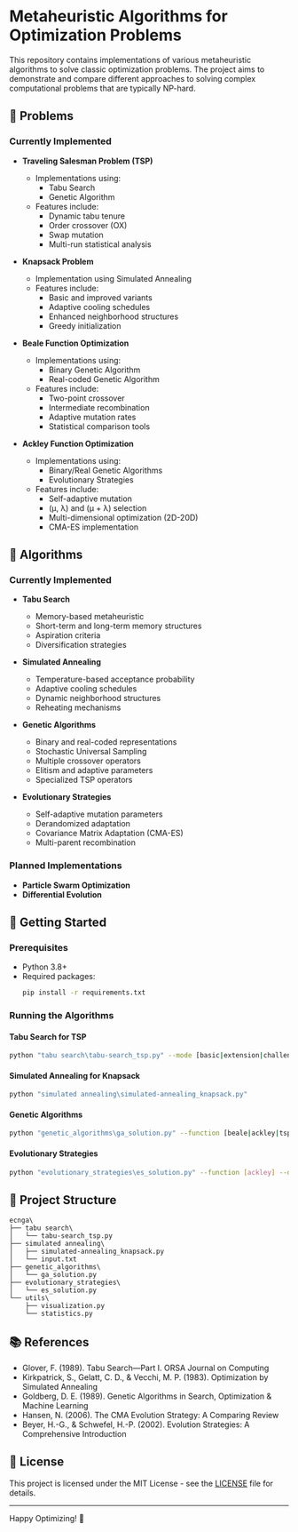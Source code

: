# Metaheuristic Algorithms for Optimization Problems

This repository contains implementations of various metaheuristic algorithms to solve classic optimization problems. The project aims to demonstrate and compare different approaches to solving complex computational problems that are typically NP-hard.

## 🎯 Problems

### Currently Implemented
- **Traveling Salesman Problem (TSP)**
  - Implementations using:
    - Tabu Search
    - Genetic Algorithm
  - Features include:
    - Dynamic tabu tenure
    - Order crossover (OX)
    - Swap mutation
    - Multi-run statistical analysis

- **Knapsack Problem**
  - Implementation using Simulated Annealing
  - Features include:
    - Basic and improved variants
    - Adaptive cooling schedules
    - Enhanced neighborhood structures
    - Greedy initialization

- **Beale Function Optimization**
  - Implementations using:
    - Binary Genetic Algorithm
    - Real-coded Genetic Algorithm
  - Features include:
    - Two-point crossover
    - Intermediate recombination
    - Adaptive mutation rates
    - Statistical comparison tools

- **Ackley Function Optimization**
  - Implementations using:
    - Binary/Real Genetic Algorithms
    - Evolutionary Strategies
  - Features include:
    - Self-adaptive mutation
    - (μ, λ) and (μ + λ) selection
    - Multi-dimensional optimization (2D-20D)
    - CMA-ES implementation

## 🧮 Algorithms

### Currently Implemented
- **Tabu Search**
  - Memory-based metaheuristic
  - Short-term and long-term memory structures
  - Aspiration criteria
  - Diversification strategies

- **Simulated Annealing**
  - Temperature-based acceptance probability
  - Adaptive cooling schedules
  - Dynamic neighborhood structures
  - Reheating mechanisms

- **Genetic Algorithms**
  - Binary and real-coded representations
  - Stochastic Universal Sampling
  - Multiple crossover operators
  - Elitism and adaptive parameters
  - Specialized TSP operators

- **Evolutionary Strategies**
  - Self-adaptive mutation parameters
  - Derandomized adaptation
  - Covariance Matrix Adaptation (CMA-ES)
  - Multi-parent recombination

### Planned Implementations
- **Particle Swarm Optimization**
- **Differential Evolution**

## 🚀 Getting Started

### Prerequisites
- Python 3.8+
- Required packages:
  ```bash
  pip install -r requirements.txt
  ```

### Running the Algorithms

#### Tabu Search for TSP
```bash
python "tabu search\tabu-search_tsp.py" --mode [basic|extension|challenge] --file [instance_file] --runs [number_of_runs]
```

#### Simulated Annealing for Knapsack
```bash
python "simulated annealing\simulated-annealing_knapsack.py"
```

#### Genetic Algorithms
```bash
python "genetic_algorithms\ga_solution.py" --function [beale|ackley|tsp|all] --tsp-file [instance_file] --runs [number_of_runs]
```

#### Evolutionary Strategies
```bash
python "evolutionary_strategies\es_solution.py" --function [ackley] --dim [dimensions] --runs [number_of_runs]
```

## 🔧 Project Structure

```
ecnga\
├── tabu search\
│   └── tabu-search_tsp.py
├── simulated annealing\
│   ├── simulated-annealing_knapsack.py
│   └── input.txt
├── genetic_algorithms\
│   └── ga_solution.py
├── evolutionary_strategies\
│   └── es_solution.py
└── utils\
    ├── visualization.py
    └── statistics.py
```

## 📚 References

- Glover, F. (1989). Tabu Search—Part I. ORSA Journal on Computing
- Kirkpatrick, S., Gelatt, C. D., & Vecchi, M. P. (1983). Optimization by Simulated Annealing
- Goldberg, D. E. (1989). Genetic Algorithms in Search, Optimization & Machine Learning
- Hansen, N. (2006). The CMA Evolution Strategy: A Comparing Review
- Beyer, H.-G., & Schwefel, H.-P. (2002). Evolution Strategies: A Comprehensive Introduction

## 📄 License

This project is licensed under the MIT License - see the [LICENSE](LICENSE) file for details.

---
Happy Optimizing! 🎉